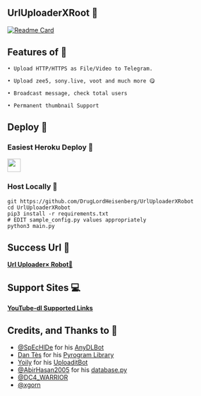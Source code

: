 ## UrlUploaderXRoot 🤖

[![Readme Card](https://github-readme-stats.vercel.app/api/pin/?username=DrugLordHeisenberg&repo=UrlUploaderXRoot&theme=tokyonight)](https://github.com/DrugLordHeisenberg/UrlUploaderXRobot&bg_color=#24292F)

## Features of 🤖

```
• Upload HTTP/HTTPS as File/Video to Telegram.

• Upload zee5, sony.live, voot and much more 😋

• Broadcast message, check total users

• Permanent thumbnail Support
```

## Deploy 🚀

### Easiest Heroku Deploy 🤭

<p align="">
    <a href="https://heroku.com/deploy?template=https://github.com/releaseuserbot/UrlUploaderXRobot">
    <img height="30px" src="https://img.shields.io/badge/Deploy%20To%20Heroku-blueviolet?style=for-the-badge&logo=heroku">
  </a>

### Host Locally 🤕

```shell
git https://github.com/DrugLordHeisenberg/UrlUploaderXRobot
cd UrlUploaderXRobot
pip3 install -r requirements.txt
# EDIT sample_config.py values appropriately
python3 main.py
```

## Success Url 🤖
   **[Url Uploader× Robot🤖](https://telegram.me/UrlUploaderXRobot)**


## Support Sites 💻
   **[YouTube-dl Supported Links](https://ytdl-org.github.io/youtube-dl/supportedsites.html)**

## Credits, and Thanks to 👀

- [@SpEcHlDe](https://t.me/ThankTelegram) for his [AnyDLBot](https://telegram.dog/AnyDLBot)
- [Dan Tès](https://t.me/haskell) for his [Pyrogram Library](https://github.com/pyrogram/pyrogram)
- [Yoily](https://t.me/YoilyL) for his [UploaditBot](https://telegram.dog/UploaditBot)
- [@AbirHasan2005](https://t.me/AbirHasan2005) for his [database.py](https://github.com/AbirHasan2005/VideoCompress/blob/main/bot/database/database.py)
- [@DC4_WARRIOR](https://t.me/Space_X_bots)
- [@xgorn](https://t.me/xgorn)
